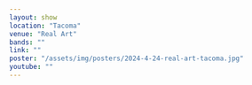 ```yaml
---
layout: show
location: "Tacoma"
venue: "Real Art"
bands: ""
link: ""
poster: "/assets/img/posters/2024-4-24-real-art-tacoma.jpg"
youtube: ""
---
```



